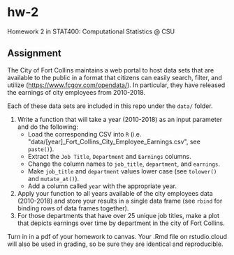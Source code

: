 # hw-2

Homework 2 in STAT400: Computational Statistics @ CSU

## Assignment

The City of Fort Collins maintains a web portal to host data sets that are available to the public in a format that citizens can easily search, filter, and utilize (https://www.fcgov.com/opendata/). In particular, they have released the earnings of city employees from 2010-2018.

Each of these data sets are included in this repo under the `data/` folder.

1. Write a function that will take a year (2010-2018) as an input parameter and do the following:
    - Load the corresponding CSV into `R` (i.e. "data/[year]_Fort_Collins_City_Employee_Earnings.csv", see `paste()`).
    - Extract the `Job Title`, `Department` and `Earnings` columns.
    - Change the column names to `job_title`, `department`, and `earnings`.
    - Make `job_title` and `department` values lower case (see `tolower()` and `mutate_at()`).
    - Add a column called `year` with the appropriate year.
2. Apply your function to all years available of the city employees data (2010-2018) and store your results in a single data frame (see `rbind` for binding rows of data frames together).
3. For those departments that have over 25 unique job titles, make a plot that depicts earnings over time by department in the city of Fort Collins.

Turn in in a pdf of your homework to canvas. Your .Rmd file on rstudio.cloud will also be used in grading, so be sure they are identical and reproducible.
